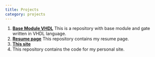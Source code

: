 ```yaml
---
title: Projects
category: projects
---
```


1.  **[Base Module VHDL](https://github.com/simoasnaghi/VHDL_base_module)**
      This is a repository with base module and gate written in VHDL language.
2.  **[Resume page](https://github.com/simoasnaghi/resume)**
      This repository contains my resume page.
3.  **[This site](https://github.com/simoasnaghi/simoasnaghi.github.io/)**
4.    This repository contains the code for my personal site.
